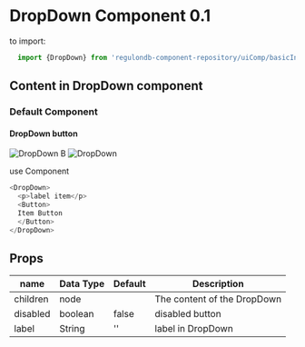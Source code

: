 # DropDown Component 0.1

to import:
```js
  import {DropDown} from 'regulondb-component-repository/uiComp/basicInput/Buttons'
```

## Content in DropDown component

### Default Component

#### DropDown button

![DropDown B](https://i.ibb.co/db1LRQr/Captura-de-Pantalla-2019-10-23-a-la-s-11-45-04.png)
![DropDown](https://i.ibb.co/52b11rK/Captura-de-Pantalla-2019-10-23-a-la-s-11-48-34.png)

use Component
```js
<DropDown>
  <p>label item</p>
  <Button>
  Item Button
  </Button>
</DropDown>
```
## Props

name | Data Type  | Default  | Description
--|---|---|--
children  | node  |   | The content of the DropDown
disabled  | boolean  | false  | disabled button
label  | String  | '' | label in DropDown
